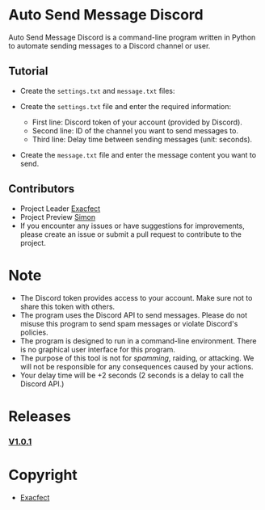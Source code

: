 # Auto Send Message Discord

Auto Send Message Discord is a command-line program written in Python to automate sending messages to a Discord channel or user.

## Tutorial
 * Create the `settings.txt` and `message.txt` files:
  - Create the `settings.txt` file and enter the required information:
    - First line: Discord token of your account (provided by Discord).
    - Second line: ID of the channel you want to send messages to.
    - Third line: Delay time between sending messages (unit: seconds).

- Create the `message.txt` file and enter the message content you want to send.

## Contributors
* Project Leader [Exacfect](https://github.com/exacfect)
* Project Preview [Simon](https://github.com/Simondepchai)
* If you encounter any issues or have suggestions for improvements, please create an issue or submit a pull request to contribute to the project.
# Note
- The Discord token provides access to your account. Make sure not to share this token with others.
- The program uses the Discord API to send messages. Please do not misuse this program to send spam messages or violate Discord's policies.
- The program is designed to run in a command-line environment. There is no graphical user interface for this program.
- The purpose of this tool is not for *spamming*, raiding, or attacking. We will not be responsible for any consequences caused by your actions.
- Your delay time will be +2 seconds (2 seconds is a delay to call the Discord API.)
# Releases

### [V1.0.1](https://raw.githubusercontent.com/exacfect/ATSM_Discord/main/Assets/ATSM.exe)

# Copyright
* [Exacfect](https://github.com/exacfect)
